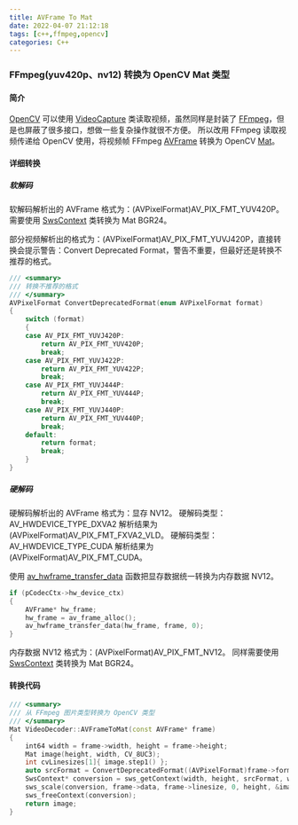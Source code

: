 ```yaml
---
title: AVFrame To Mat
date: 2022-04-07 21:12:18
tags: [c++,ffmpeg,opencv]
categories: C++
---
```

### FFmpeg(yuv420p、nv12) 转换为 OpenCV Mat 类型
<!-- more -->
#### 简介
[OpenCV](https://opencv.org/) 可以使用 [VideoCapture](https://docs.opencv.org/3.4/d8/dfe/classcv_1_1VideoCapture.html) 类读取视频，虽然同样是封装了 [FFmpeg](https://ffmpeg.org/)，但是也屏蔽了很多接口，想做一些复杂操作就很不方便。
所以改用 FFmpeg 读取视频传递给 OpenCV 使用，将视频帧 FFmpeg [AVFrame](https://www.ffmpeg.org/doxygen/4.1/structAVFrame.html) 转换为 OpenCV [Mat](https://docs.opencv.org/4.x/d3/d63/classcv_1_1Mat.html)。

#### 详细转换
##### 软解码
软解码解析出的 AVFrame 格式为：(AVPixelFormat)AV_PIX_FMT_YUV420P。
需要使用 [SwsContext](https://ffmpeg.org/doxygen/2.2/structSwsContext.html) 类转换为 Mat BGR24。

部分视频解析出的格式为：(AVPixelFormat)AV_PIX_FMT_YUVJ420P，直接转换会提示警告：Convert Deprecated Format，警告不重要，但最好还是转换不推荐的格式。

``` C++
/// <summary>
/// 转换不推荐的格式
/// </summary>
AVPixelFormat ConvertDeprecatedFormat(enum AVPixelFormat format)
{
	switch (format)
	{
	case AV_PIX_FMT_YUVJ420P:
		return AV_PIX_FMT_YUV420P;
		break;
	case AV_PIX_FMT_YUVJ422P:
		return AV_PIX_FMT_YUV422P;
		break;
	case AV_PIX_FMT_YUVJ444P:
		return AV_PIX_FMT_YUV444P;
		break;
	case AV_PIX_FMT_YUVJ440P:
		return AV_PIX_FMT_YUV440P;
		break;
	default:
		return format;
		break;
	}
}
```

##### 硬解码
硬解码解析出的 AVFrame 格式为：显存 NV12。
硬解码类型：AV_HWDEVICE_TYPE_DXVA2 解析结果为 (AVPixelFormat)AV_PIX_FMT_FXVA2_VLD。
硬解码类型：AV_HWDEVICE_TYPE_CUDA 解析结果为 (AVPixelFormat)AV_PIX_FMT_CUDA。

使用 [av_hwframe_transfer_data](https://ffmpeg.org/doxygen/3.2/hwcontext_8h.html) 函数把显存数据统一转换为内存数据 NV12。

``` C++
if (pCodecCtx->hw_device_ctx)
{
    AVFrame* hw_frame;
    hw_frame = av_frame_alloc();
    av_hwframe_transfer_data(hw_frame, frame, 0);
}
```

内存数据 NV12 格式为：(AVPixelFormat)AV_PIX_FMT_NV12。
同样需要使用 [SwsContext](https://ffmpeg.org/doxygen/2.2/structSwsContext.html) 类转换为 Mat BGR24。

#### 转换代码
``` C++
/// <summary>
/// 从 FFmpeg 图片类型转换为 OpenCV 类型
/// </summary>
Mat VideoDecoder::AVFrameToMat(const AVFrame* frame)
{
	int64 width = frame->width, height = frame->height;
	Mat image(height, width, CV_8UC3);
	int cvLinesizes[1]{ image.step1() };
	auto srcFormat = ConvertDeprecatedFormat((AVPixelFormat)frame->format);
	SwsContext* conversion = sws_getContext(width, height, srcFormat, width, height, AV_PIX_FMT_BGR24, SWS_FAST_BILINEAR, NULL, NULL, NULL);
	sws_scale(conversion, frame->data, frame->linesize, 0, height, &image.data, cvLinesizes);
	sws_freeContext(conversion);
	return image;
}
```